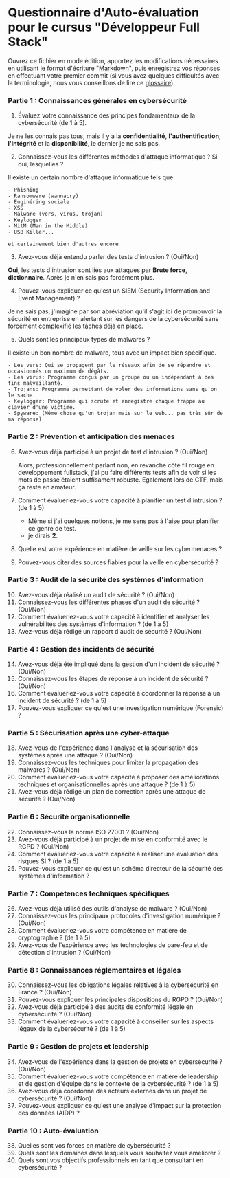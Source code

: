 
# Questionnaire d'Auto-évaluation pour le cursus "Développeur Full Stack"

Ouvrez ce fichier en mode édition, apportez les modifications nécessaires en utilisant le format d'écriture "[Markdown](https://docs.github.com/fr/get-started/writing-on-github/getting-started-with-writing-and-formatting-on-github/basic-writing-and-formatting-syntax)", 
puis enregistrez vos réponses en effectuant votre premier commit (si vous avez quelques difficultés avec la terminologie, nous vous conseillons de lire ce [glossaire](https://docs.github.com/fr/get-started/learning-about-github/github-glossary)).

### Partie 1 : Connaissances générales en cybersécurité

1. Évaluez votre connaissance des principes fondamentaux de la cybersécurité (de 1 à 5).

Je ne les connais pas tous, mais il y a la **confidentialité**, **l'authentification**, **l'intégrité** et la **disponibilité**, le dernier je ne sais pas.

2. Connaissez-vous les différentes méthodes d'attaque informatique ? Si oui, lesquelles ?

Il existe un certain nombre d'attaque informatique tels que:

    - Phishing
    - Ransomware (wannacry)
    - Enginéring sociale
    - XSS
    - Malware (vers, virus, trojan)
    - Keylogger
    - MitM (Man in the Middle)
    - USB Killer...

    et certainement bien d'autres encore

3. Avez-vous déjà entendu parler des tests d'intrusion ? (Oui/Non)

**Oui**, les tests d'intrusion sont liés aux attaques par **Brute force**, **dictionnaire**.
Après je n'en sais pas forcément plus.

4. Pouvez-vous expliquer ce qu'est un SIEM (Security Information and Event Management) ?

Je ne sais pas, j'imagine par son abréviation qu'il s'agit ici de promouvoir la sécurité en entreprise en alertant sur les dangers de la cybersécurité sans forcément complexifié les tâches déjà en place.

5. Quels sont les principaux types de malwares ?

Il existe un bon nombre de malware, tous avec un impact bien spécifique.

    - Les vers: Qui se propagent par le réseaux afin de se répandre et occasionnés un maximum de dégâts.
    - Les virus: Programme conçus par un groupe ou un indépendant à des fins malveillante.
    - Trojans: Programme permettant de voler des informations sans qu'on le sache.
    - Keylogger: Programme qui scrute et enregistre chaque frappe au clavier d'une victime.
    - Spyware: (Même chose qu'un trojan mais sur le web... pas très sûr de ma réponse)

### Partie 2 : Prévention et anticipation des menaces

6. Avez-vous déjà participé à un projet de test d'intrusion ? (Oui/Non)

    Alors, professionnellement parlant non, en revanche côté fil rouge en developpement fullstack,
    j'ai pu faire différents tests afin de voir si les mots de passe étaient suffisament robuste.
    Egalement lors de CTF, mais ça reste en amateur.

7. Comment évalueriez-vous votre capacité à planifier un test d'intrusion ? (de 1 à 5)

    - Même si j'ai quelques notions, je me sens pas à l'aise pour planifier ce genre de test.
    - je dirais **2**.

8. Quelle est votre expérience en matière de veille sur les cybermenaces ?
9. Pouvez-vous citer des sources fiables pour la veille en cybersécurité ?

### Partie 3 : Audit de la sécurité des systèmes d'information

10. Avez-vous déjà réalisé un audit de sécurité ? (Oui/Non)
11. Connaissez-vous les différentes phases d'un audit de sécurité ? (Oui/Non)
12. Comment évalueriez-vous votre capacité à identifier et analyser les vulnérabilités des systèmes d'information ? (de 1 à 5)
13. Avez-vous déjà rédigé un rapport d'audit de sécurité ? (Oui/Non)

### Partie 4 : Gestion des incidents de sécurité

14. Avez-vous déjà été impliqué dans la gestion d'un incident de sécurité ? (Oui/Non)
15. Connaissez-vous les étapes de réponse à un incident de sécurité ? (Oui/Non)
16. Comment évalueriez-vous votre capacité à coordonner la réponse à un incident de sécurité ? (de 1 à 5)
17. Pouvez-vous expliquer ce qu'est une investigation numérique (Forensic) ?

### Partie 5 : Sécurisation après une cyber-attaque

18. Avez-vous de l'expérience dans l'analyse et la sécurisation des systèmes après une attaque ? (Oui/Non)
19. Connaissez-vous les techniques pour limiter la propagation des malwares ? (Oui/Non)
20. Comment évalueriez-vous votre capacité à proposer des améliorations techniques et organisationnelles après une attaque ? (de 1 à 5)
21. Avez-vous déjà rédigé un plan de correction après une attaque de sécurité ? (Oui/Non)

### Partie 6 : Sécurité organisationnelle

22. Connaissez-vous la norme ISO 27001 ? (Oui/Non)
23. Avez-vous déjà participé à un projet de mise en conformité avec le RGPD ? (Oui/Non)
24. Comment évalueriez-vous votre capacité à réaliser une évaluation des risques SI ? (de 1 à 5)
25. Pouvez-vous expliquer ce qu'est un schéma directeur de la sécurité des systèmes d'information ?

### Partie 7 : Compétences techniques spécifiques

26. Avez-vous déjà utilisé des outils d'analyse de malware ? (Oui/Non)
27. Connaissez-vous les principaux protocoles d'investigation numérique ? (Oui/Non)
28. Comment évalueriez-vous votre compétence en matière de cryptographie ? (de 1 à 5)
29. Avez-vous de l'expérience avec les technologies de pare-feu et de détection d'intrusion ? (Oui/Non)

### Partie 8 : Connaissances réglementaires et légales

30. Connaissez-vous les obligations légales relatives à la cybersécurité en France ? (Oui/Non)
31. Pouvez-vous expliquer les principales dispositions du RGPD ? (Oui/Non)
32. Avez-vous déjà participé à des audits de conformité légale en cybersécurité ? (Oui/Non)
33. Comment évalueriez-vous votre capacité à conseiller sur les aspects légaux de la cybersécurité ? (de 1 à 5)

### Partie 9 : Gestion de projets et leadership

34. Avez-vous de l'expérience dans la gestion de projets en cybersécurité ? (Oui/Non)
35. Comment évalueriez-vous votre compétence en matière de leadership et de gestion d'équipe dans le contexte de la cybersécurité ? (de 1 à 5)
36. Avez-vous déjà coordonné des acteurs externes dans un projet de cybersécurité ? (Oui/Non)
37. Pouvez-vous expliquer ce qu'est une analyse d'impact sur la protection des données (AIDP) ?

### Partie 10 : Auto-évaluation

38. Quelles sont vos forces en matière de cybersécurité ?
39. Quels sont les domaines dans lesquels vous souhaitez vous améliorer ?
40. Quels sont vos objectifs professionnels en tant que consultant en cybersécurité ?
